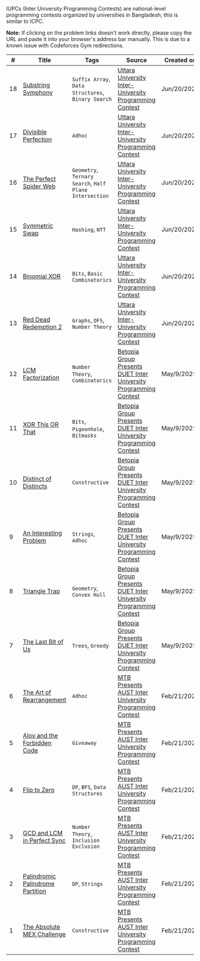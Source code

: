IUPCs (Inter University Programming Contests) are national-level programming contests organized by universities in Bangladesh; this is similar to ICPC.

**Note:** If clicking on the problem links doesn't work directly, please copy the URL and paste it into your browser's address bar manually. This is due to a known issue with Codeforces Gym redirections.

| #   | Title                                                                           | Tags                                                    | Source                                                                                                                | Created on  |
| --- | ------------------------------------------------------------------------------- | ------------------------------------------------------- | --------------------------------------------------------------------------------------------------------------------- | ----------- |
| 18  | [Substring Symphony](https://codeforces.com/gym/105973/problem/H)               | `Suffix Array`, `Data Structures`, `Binary Search`      | [Uttara University Inter-University Programming Contest](https://toph.co/c/uttara-university-inter-university-2025)   | Jun/20/2025 |
| 17  | [Divisible Perfection](https://codeforces.com/gym/105973/problem/F)             | `Adhoc`                                                 | [Uttara University Inter-University Programming Contest](https://toph.co/c/uttara-university-inter-university-2025)   | Jun/20/2025 |
| 16  | [The Perfect Spider Web](https://codeforces.com/gym/105973/problem/E)           | `Geometry`, `Ternary Search`, `Half Plane Intersection` | [Uttara University Inter-University Programming Contest](https://toph.co/c/uttara-university-inter-university-2025)   | Jun/20/2025 |
| 15  | [Symmetric Swap](https://codeforces.com/gym/105973/problem/D)                   | `Hashing`, `NTT`                                        | [Uttara University Inter-University Programming Contest](https://toph.co/c/uttara-university-inter-university-2025)   | Jun/20/2025 |
| 14  | [Binomial XOR](https://codeforces.com/gym/105973/problem/C)                     | `Bits`, `Basic Combinatorics`                           | [Uttara University Inter-University Programming Contest](https://toph.co/c/uttara-university-inter-university-2025)   | Jun/20/2025 |
| 13  | [Red Dead Redemption 2](https://codeforces.com/gym/105973/problem/B)            | `Graphs`, `DFS`, `Number Theory`                        | [Uttara University Inter-University Programming Contest](https://toph.co/c/uttara-university-inter-university-2025)   | Jun/20/2025 |
| 12  | [LCM Factorization](https://codeforces.com/gym/105884/problem/J)                | `Number Theory`, `Combinatorics`                        | [Betopia Group Presents DUET Inter University Programming Contest](https://toph.co/c/duet-inter-university-iupc-2025) | May/9/2025  |
| 11  | [XOR This OR That](https://codeforces.com/gym/105884/problem/I)                 | `Bits`, `Pigeonhole`, `Bitmasks`                        | [Betopia Group Presents DUET Inter University Programming Contest](https://toph.co/c/duet-inter-university-iupc-2025) | May/9/2025  |
| 10  | [Distinct of Distincts](https://codeforces.com/gym/105884/problem/F)            | `Constructive`                                          | [Betopia Group Presents DUET Inter University Programming Contest](https://toph.co/c/duet-inter-university-iupc-2025) | May/9/2025  |
| 9   | [An Interesting Problem](https://codeforces.com/gym/105884/problem/D)           | `Strings`, `Adhoc`                                      | [Betopia Group Presents DUET Inter University Programming Contest](https://toph.co/c/duet-inter-university-iupc-2025) | May/9/2025  |
| 8   | [Triangle Trap](https://codeforces.com/gym/105884/problem/C)                    | `Geometry`, `Convex Hull`                               | [Betopia Group Presents DUET Inter University Programming Contest](https://toph.co/c/duet-inter-university-iupc-2025) | May/9/2025  |
| 7   | [The Last Bit of Us](https://codeforces.com/gym/105884/problem/B)               | `Trees`, `Greedy`                                       | [Betopia Group Presents DUET Inter University Programming Contest](https://toph.co/c/duet-inter-university-iupc-2025) | May/9/2025  |
| 6   | [The Art of Rearrangement](https://codeforces.com/gym/105723/problem/I)         | `Adhoc`                                                 | [MTB Presents AUST Inter University Programming Contest](https://toph.co/c/mtb-presents-aust-inter-university-2025)   | Feb/21/2025 |
| 5   | [Aloy and the Forbidden Code](https://codeforces.com/gym/105723/problem/E)      | `Giveaway`                                              | [MTB Presents AUST Inter University Programming Contest](https://toph.co/c/mtb-presents-aust-inter-university-2025)   | Feb/21/2025 |
| 4   | [Flip to Zero](https://codeforces.com/gym/105723/problem/H)                     | `DP`, `BFS`, `Data Structures`                          | [MTB Presents AUST Inter University Programming Contest](https://toph.co/c/mtb-presents-aust-inter-university-2025)   | Feb/21/2025 |
| 3   | [GCD and LCM in Perfect Sync](https://codeforces.com/gym/105723/problem/G)      | `Number Theory`, `Inclusion Exclusion`                  | [MTB Presents AUST Inter University Programming Contest](https://toph.co/c/mtb-presents-aust-inter-university-2025)   | Feb/21/2025 |
| 2   | [Palindromic Palindrome Partition](https://codeforces.com/gym/105723/problem/C) | `DP`, `Strings`                                         | [MTB Presents AUST Inter University Programming Contest](https://toph.co/c/mtb-presents-aust-inter-university-2025)   | Feb/21/2025 |
| 1   | [The Absolute MEX Challenge](https://codeforces.com/gym/105723/problem/B)       | `Constructive`                                          | [MTB Presents AUST Inter University Programming Contest](https://toph.co/c/mtb-presents-aust-inter-university-2025)   | Feb/21/2025 |
